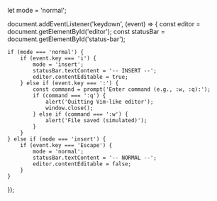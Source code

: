 let mode = 'normal';

document.addEventListener('keydown', (event) => {
    const editor = document.getElementById('editor');
    const statusBar = document.getElementById('status-bar');

    if (mode === 'normal') {
        if (event.key === 'i') {
            mode = 'insert';
            statusBar.textContent = '-- INSERT --';
            editor.contentEditable = true;
        } else if (event.key === ':') {
            const command = prompt('Enter command (e.g., :w, :q):');
            if (command === ':q') {
                alert('Quitting Vim-like editor');
                window.close();
            } else if (command === ':w') {
                alert('File saved (simulated)');
            }
        }
    } else if (mode === 'insert') {
        if (event.key === 'Escape') {
            mode = 'normal';
            statusBar.textContent = '-- NORMAL --';
            editor.contentEditable = false;
        }
    }
});
